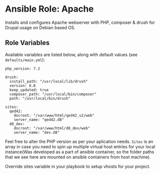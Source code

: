 # Ansible Role: Apache

Installs and configures Apache webserver with PHP, composer & drush for Drupal usage on Debian based OS.

## Role Variables

Available variables are listed below, along with default values (see `defaults/main.yml`):

    php_version: 7.2

    drush:
      install_path: "/usr/local/lib/drush"
      version: 8.8
      keep_updated: true
      composer_path: "/usr/local/bin/composer"
      path: "/usr/local/bin/drush"

    sites:
      qed42:
        docroot: "/var/www/html/qed42_v2/web"
        server_name: "qed42.d8"
      d8_dev:
        docroot: "/var/www/html/d8_dev/web"
        server_name: "dev.d8"

Feel free to alter the PHP version as per your aplication needs. `Sites` is an array in case you need to spin up multiple virtual host entries for your local instance(Was developed as a part of ansible container, so the folder paths that we see here are mounted on ansible containers from host machine).

Override sites variable in your playbook to setup vhosts for your project.
